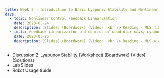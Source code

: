 ```yaml
---
title: Week 2 - Introduction to Basic Lyapunov Stability and Nonlinear Control
days:
  - topic: Nonlinear Control Feedback Linearization
    date: 2023-01-24
    description: (Slides) (Boardwork) (Video)  <br /> Reading - MLS 4.5
  - topic: Feedback Linearization and Control of Quadrotor UAVs, Lyapunov Control
    date: 2023-01-26
    description: (Slides) (Boardwork) (Video)  <br /> Reading - MLS 4.4
---
```


- Discussion 2: Lyapunov Stability (Worksheet) (Boardwork) (Video) (Solutions)
- Lab Slides
- Robot Usage Guide